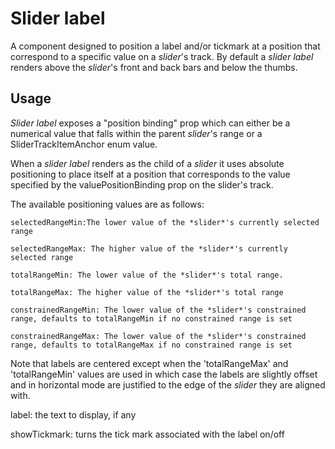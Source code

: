 # Slider label
A component designed to position a label and/or tickmark at a position that correspond to a specific value on a *slider*'s track. By default a *slider label* renders above the *slider*'s front and back bars and below the thumbs.

## Usage
*Slider label* exposes a "position binding" prop which can either be a numerical value that falls within the parent *slider*'s range or a SliderTrackItemAnchor enum value.  

When a *slider label* renders as the child of a *slider* it uses absolute positioning to place itself at a position that corresponds to the value specified by the valuePositionBinding prop on the slider's track.

The available positioning values are as follows:

    selectedRangeMin:The lower value of the *slider*'s currently selected range

    selectedRangeMax: The higher value of the *slider*'s currently selected range

    totalRangeMin: The lower value of the *slider*'s total range.

    totalRangeMax: The higher value of the *slider*'s total range

    constrainedRangeMin: The lower value of the *slider*'s constrained range, defaults to totalRangeMin if no constrained range is set

    constrainedRangeMax: The lower value of the *slider*'s constrained range, defaults to totalRangeMax if no constrained range is set

Note that labels are centered except when the 'totalRangeMax' and 'totalRangeMin' values are used in which case the labels are slightly offset and in horizontal mode are justified to the edge of the *slider* they are aligned with.

label:  the text to display, if any

showTickmark: turns the tick mark associated with the label on/off
